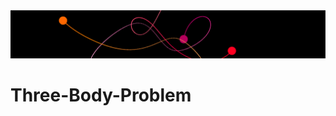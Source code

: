 
<img src="https://github.com/DrDavie1/Three-Body-Problem/blob/main/Media/banner.png" width="100%" height="40%">

# Three-Body-Problem
